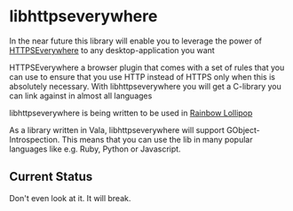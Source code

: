 libhttpseverywhere
==================

In the near future this library will enable you to leverage the power of 
[HTTPSEverywhere](https://www.eff.org/https-everywhere) to any desktop-application you want

HTTPSEverywhere a browser plugin that comes with a set of rules that you can use to ensure that
you use HTTP instead of HTTPS only when this is absolutely necessary.
With libhttpseverywhere you will get a C-library you can link against in almost all languages

libhttpseverywhere is being written to be used in [Rainbow Lollipop](http://rainbow-lollipop.de)

As a library written in Vala, libhttpseverywhere will support GObject-Introspection. This means
that you can use the lib in many popular languages like e.g. Ruby, Python or Javascript.

Current Status
--------------

Don't even look at it. It will break.

